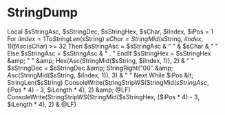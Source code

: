 # StringDump
Local $sStringAsc, $sStringDec, $sStringHex, $sChar, $iIndex, $iPos = 1     For $iIndex = 1 To StringLen($sString)         $sChar = StringMid($sString, $iIndex, 1)         If Asc($sChar) >= 32 Then             $sStringAsc = $sStringAsc &amp; "  " &amp; $sChar &amp; " "         Else             $sStringAsc = $sStringAsc &amp; "  . "         EndIf         $sStringHex = $sStringHex &amp; " " &amp; Hex(Asc(StringMid($sString, $iIndex, 1)), 2) &amp; " "         $sStringDec = $sStringDec &amp; StringRight("00" &amp; Asc(StringMid($sString, $iIndex, 1)), 3) &amp; " "     Next     While $iPos &lt; StringLen($sString)         ConsoleWrite(StringStripWS(StringMid($sStringAsc, ($iPos * 4) - 3, $iLength * 4), 2) &amp; @LF)         ConsoleWrite(StringStripWS(StringMid($sStringHex, ($iPos * 4) - 3, $iLength * 4), 2) &amp; @LF)
